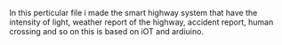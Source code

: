 In this perticular file i made the smart highway system that have the intensity of light, weather report of the highway, accident report, human crossing and so on
this is based on iOT and ardiuino.
